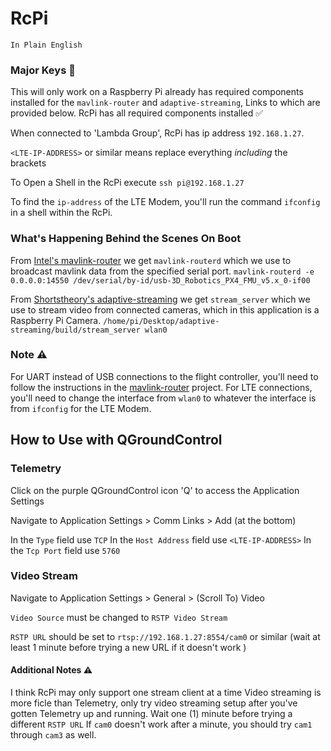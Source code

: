 # RcPi
`In Plain English`

### Major Keys 🔑
This will only work on a Raspberry Pi already has required components installed for the `mavlink-router` and `adaptive-streaming`, Links to which are provided below. RcPi has all required components installed ✅

When connected to 'Lambda Group', RcPi has ip address `192.168.1.27`.

`<LTE-IP-ADDRESS>`  or similar means replace everything _including_ the brackets

To Open a Shell in the RcPi execute `ssh pi@192.168.1.27`

To find the `ip-address` of the LTE Modem, you'll run the command `ifconfig` in a shell within the RcPi.


### What's Happening Behind the Scenes On Boot

From [Intel's mavlink-router](https://github.com/intel/mavlink-router) we get `mavlink-routerd` which we use to broadcast mavlink data from the specified serial port. 
`mavlink-routerd -e 0.0.0.0:14550 /dev/serial/by-id/usb-3D_Robotics_PX4_FMU_v5.x_0-if00`

From [Shortstheory's adaptive-streaming](https://github.com/shortstheory/adaptive-streaming) we get `stream_server` which we use to stream video from connected cameras, which in this application is a Raspberry Pi Camera. 
`/home/pi/Desktop/adaptive-streaming/build/stream_server wlan0`

### Note ⚠️
For UART instead of USB connections to the flight controller, you'll need to follow the instructions in the [mavlink-router](https://github.com/intel/mavlink-router) project.
For LTE connections, you'll need to change the interface from `wlan0` to whatever the interface is from `ifconfig` for the LTE Modem.

## How to Use with QGroundControl 

### Telemetry 

Click on the purple QGroundControl icon 'Q' to access the Application Settings

Navigate to Application Settings > Comm Links > Add (at the bottom) 

In the `Type` field use `TCP`
In the `Host Address` field use `<LTE-IP-ADDRESS>`
In the `Tcp Port` field use `5760`

### Video Stream

Navigate to Application Settings > General > (Scroll To)  Video

`Video Source` must be changed to `RSTP Video Stream`

`RSTP URL` should be set to  `rtsp://192.168.1.27:8554/cam0` or similar (wait at least 1 minute before trying a new URL if it doesn't work )

####  Additional Notes ⚠️
I think RcPi may only support one stream client at a time
Video streaming is more ficle than Telemetry, only try video streaming setup after you've gotten Telemetry up and running.
Wait one (1) minute before trying a different `RSTP URL` If  `cam0` doesn't work after a minute, you should try `cam1` through `cam3` as well. 



